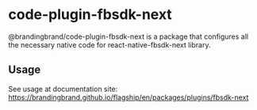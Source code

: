 # code-plugin-fbsdk-next

@brandingbrand/code-plugin-fbsdk-next is a package that configures all the necessary native code for react-native-fbsdk-next library.

## Usage

See usage at documentation site: https://brandingbrand.github.io/flagship/en/packages/plugins/fbsdk-next